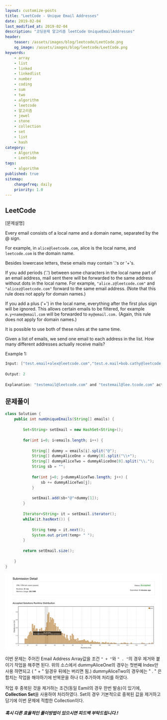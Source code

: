 ```yaml
---
layout: customize-posts
title: "LeetCode - Unique Email Addresses"
date: 2019-02-04
last_modified_at: 2019-02-04
description: "코딩문제 알고리즘 leetCode UniqueEmailAddresses"
header:
    teaser: /assets/images/blog/leetcode/LeetCode.png
    og_image: /assets/images/blog/leetcode/LeetCode.png
keywords:
    - array
    - list
    - linked
    - linkedlist
    - number
    - coding
    - sum
    - two
    - algorithm
    - leetcode
    - 알고리즘
    - jewel
    - stone
    - collection
    - set
    - list
    - hash
category:
    - Algorithm
    - LeetCode
tags:
    - algorithm
published: true
sitemap:
    changefreq: daily
    priority: 1.0
---
```


## LeetCode

[문제설명]

Every email consists of a local name and a domain name, separated by the @ sign.  

For example, in ``alice@leetcode.com``, alice is the local name, and ``leetcode.com`` is the domain name.  

Besides lowercase letters, these emails may contain '.'s or '+'s.  

If you add periods ('.') between some characters in the local name part of an email address, mail sent there will be forwarded to the same address without dots in the local name.  For example, ``"alice.z@leetcode.com"`` and ``"alicez@leetcode.com"`` forward to the same email address.  (Note that this rule does not apply for domain names.)  

If you add a plus ('+') in the local name, everything after the first plus sign will be ignored. This allows certain emails to be filtered, for example ``m.y+name@email.com`` will   be forwarded to ``my@email.com.``  (Again, this rule does not apply for domain names.)  

It is possible to use both of these rules at the same time.  

Given a list of emails, we send one email to each address in the list.  How many different addresses actually receive mails?  

Example 1:
```java
Input: ["test.email+alex@leetcode.com","test.e.mail+bob.cathy@leetcode.com","testemail+david@lee.tcode.com"]

Output: 2

Explanation: "testemail@leetcode.com" and "testemail@lee.tcode.com" actually receive mails
```


## 문제풀이

```java
class Solution {
    public int numUniqueEmails(String[] emails) {
                
        Set<String> setEmail = new HashSet<String>();
        
        for(int i=0; i<emails.length; i++) {
            
            String[] dummy = emails[i].split("@");
            String[] dummyAliceOne = dummy[0].split("\\+");
            String[] dummyAliceTwo = dummyAliceOne[0].split("\\.");
            String sb = "";
            
            for(int j=0; j<dummyAliceTwo.length; j++) {
                sb += dummyAliceTwo[j];
            }
            
            setEmail.add(sb+"@"+dummy[1]);
        }
        
        Iterator<String> it = setEmail.iterator();
		while(it.hasNext()) {
			
			String temp = it.next();
			System.out.print(temp+ " ");
		}
		
		return setEmail.size();
        
    }
}
```

![submit](/assets/images/blog/leetcode/Unique_Emali_Address.png)

이번 문제는 주어진 Email Address Array값을 조건 ``" + "``와 ``" . "``의 경우 제거와 붙이기 작업을 해주면 된다. 위의 소스에서 dummyAliceOne의 경우는 첫번째 Index만 사용 하면되고 ( " + " 일경우 뒤에는 버리면 됨.) dummyAliceTwo의 경우에는 " . " 은 합치는 작업을 해야하기에 반복문을 하나 더 추가하여 처리를 하였다.  

작업 후 중복된 것을 제거하는 조건(동일 Eamil의 경우 한번 발송)이 있기에, **Collection Set**을 사용하여 처리하였다. Set의 경우 기본적으로 중복된 값을 제거하고 담기에 이번 문제에 적합한 Collection이다.

##### 혹시 다른 효율적인 풀이방법이 있으시면 피드백 부탁드립니다.!
